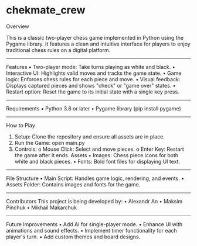# chekmate_crew
Overview

This is a classic two-player chess game implemented in Python using the Pygame library. It features a clean and intuitive interface for players to enjoy traditional chess rules on a digital platform.
________________________________________
Features
•	Two-player mode: Take turns playing as white and black.
•	Interactive UI: Highlights valid moves and tracks the game state.
•	Game logic: Enforces chess rules for each piece and move.
•	Visual feedback: Displays captured pieces and shows "check" or "game over" states.
•	Restart option: Reset the game to its initial state with a single key press.
________________________________________
Requirements
•	Python 3.8 or later
•	Pygame library (pip install pygame)
________________________________________
How to Play
1.	Setup: Clone the repository and ensure all assets are in place.
2.	Run the Game: open main.py
3.	Controls:
o	Mouse Click: Select and move pieces.
o	Enter Key: Restart the game after it ends.
Assets
•	Images: Chess piece icons for both white and black pieces.
•	Fonts: Bold font files for displaying UI text.
________________________________________
File Structure
•	Main Script: Handles game logic, rendering, and events.
•	Assets Folder: Contains images and fonts for the game.
________________________________________
Contributors
This project is being developed by:
•	Alexandr An
•	Maksim Pinchuk
•	Mikhail Makarchuk
________________________________________
Future Improvements
•	Add AI for single-player mode.
•	Enhance UI with animations and sound effects.
•	Implement timer functionality for each player's turn.
•	Add custom themes and board designs.
